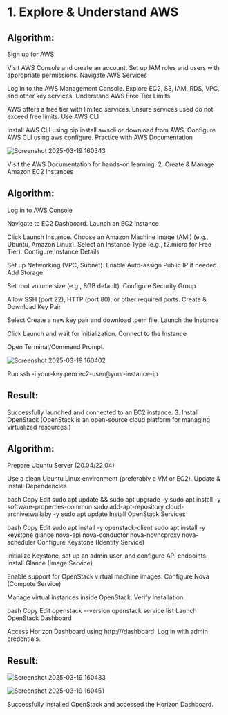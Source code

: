 # 1. Explore & Understand AWS

## Algorithm:

Sign up for AWS

Visit AWS Console and create an account.
Set up IAM roles and users with appropriate permissions.
Navigate AWS Services

Log in to the AWS Management Console.
Explore EC2, S3, IAM, RDS, VPC, and other key services.
Understand AWS Free Tier Limits

AWS offers a free tier with limited services.
Ensure services used do not exceed free limits.
Use AWS CLI

Install AWS CLI using pip install awscli or download from AWS.
Configure AWS CLI using aws configure.
Practice with AWS Documentation

![Screenshot 2025-03-19 160343](https://github.com/user-attachments/assets/edae0a14-ef01-4e00-94ef-c51ed9033e5d)

Visit the AWS Documentation for hands-on learning.
2. Create & Manage Amazon EC2 Instances
## Algorithm:

Log in to AWS Console

Navigate to EC2 Dashboard.
Launch an EC2 Instance

Click Launch Instance.
Choose an Amazon Machine Image (AMI) (e.g., Ubuntu, Amazon Linux).
Select an Instance Type (e.g., t2.micro for Free Tier).
Configure Instance Details

Set up Networking (VPC, Subnet).
Enable Auto-assign Public IP if needed.
Add Storage

Set root volume size (e.g., 8GB default).
Configure Security Group

Allow SSH (port 22), HTTP (port 80), or other required ports.
Create & Download Key Pair

Select Create a new key pair and download .pem file.
Launch the Instance

Click Launch and wait for initialization.
Connect to the Instance

Open Terminal/Command Prompt.

![Screenshot 2025-03-19 160402](https://github.com/user-attachments/assets/64db793c-7160-40b1-bd6f-2f8cd54487a8)

Run ssh -i your-key.pem ec2-user@your-instance-ip.
## Result:

Successfully launched and connected to an EC2 instance.
3. Install OpenStack
(OpenStack is an open-source cloud platform for managing virtualized resources.)

## Algorithm:

Prepare Ubuntu Server (20.04/22.04)

Use a clean Ubuntu Linux environment (preferably a VM or EC2).
Update & Install Dependencies

bash
Copy
Edit
sudo apt update && sudo apt upgrade -y
sudo apt install -y software-properties-common
sudo add-apt-repository cloud-archive:wallaby -y
sudo apt update
Install OpenStack Services

bash
Copy
Edit
sudo apt install -y openstack-client
sudo apt install -y keystone glance nova-api nova-conductor nova-novncproxy nova-scheduler
Configure Keystone (Identity Service)

Initialize Keystone, set up an admin user, and configure API endpoints.
Install Glance (Image Service)

Enable support for OpenStack virtual machine images.
Configure Nova (Compute Service)

Manage virtual instances inside OpenStack.
Verify Installation

bash
Copy
Edit
openstack --version
openstack service list
Launch OpenStack Dashboard

Access Horizon Dashboard using http://<your-server-ip>/dashboard.
Log in with admin credentials.

## Result:

![Screenshot 2025-03-19 160433](https://github.com/user-attachments/assets/c74b31e6-e344-402b-90b0-c3861f48ad0c)

![Screenshot 2025-03-19 160451](https://github.com/user-attachments/assets/c26a835a-8110-43a2-af78-e7843306a23f)

Successfully installed OpenStack and accessed the Horizon Dashboard.
